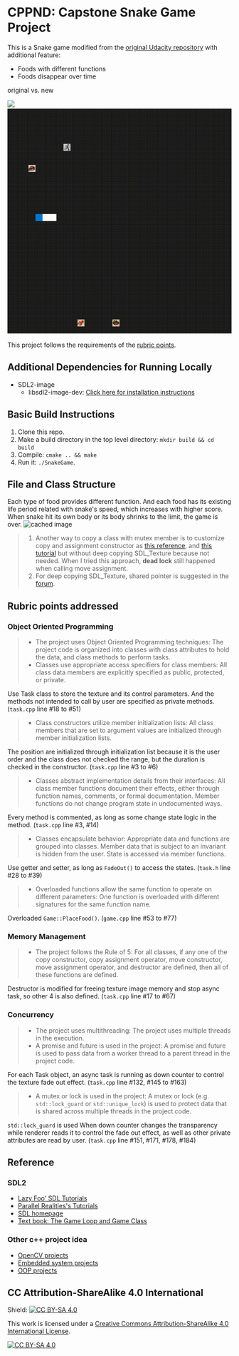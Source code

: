 # CPPND: Capstone Snake Game Project
This is a Snake game modified from the [original Udacity repository](https://github.com/udacity/CppND-Capstone-Snake-Game) with additional feature:
* Foods with different functions
* Foods disappear over time

original vs. new

<img src="snake_game.gif"/>
<img src="snake_game-2022-03-16.gif"/>

This project follows the requirements of the [rubric points](https://review.udacity.com/#!/rubrics/2533/view).
## Additional Dependencies for Running Locally
* SDL2-image
  * libsdl2-image-dev: [Click here for installation instructions](https://lazyfoo.net/tutorials/SDL/06_extension_libraries_and_loading_other_image_formats/index.php)
## Basic Build Instructions
1. Clone this repo.
2. Make a build directory in the top level directory: `mkdir build && cd build`
3. Compile: `cmake .. && make`
4. Run it: `./SnakeGame`.
## File and Class Structure
Each type of food provides different function. And each food has its existing life period related with snake's speed, which increases with higher score. When snake hit its own body or its body shrinks to the limit, the game is over.
![cached image](http://www.plantuml.com/plantuml/proxy?src=https://raw.githubusercontent.com/kaorusha/CppND-Capstone-Snake-Game/FadeOutTexture/uml/class_diagram.puml)

> 1. Another way to copy a class with mutex member is to customize copy and assignment constructor as [this reference](https://stackoverflow.com/questions/49500419/how-to-use-a-mutex-as-a-member-variable-without-copy-constructor-of-simple-enc), and [this tutorial](https://chenlen.com/tag/thread-safe-copy-constructor/) but without deep copying SDL_Texture because not needed. When I tried this approach, **dead lock** still happened when calling move assignment.
> 2. For deep copying SDL_Texture, shared pointer is suggested in the [forum](http://forums.libsdl.org/viewtopic.php?p=42950).

## Rubric points addressed
### Object Oriented Programming
> * The project uses Object Oriented Programming techniques: The project code is organized into classes with class attributes to hold the data, and class methods to perform tasks.
> * Classes use appropriate access specifiers for class members: All class data members are explicitly specified as public, protected, or private.

Use Task class to store the texture and its control parameters. And the methods not intended to call by user are specified as private methods. (`task.cpp` line #18 to #51)  
> * Class constructors utilize member initialization lists: All class members that are set to argument values are initialized through member initialization lists.

The position are initialized through initialization list because it is the user order and the class does not checked the range, but the duration is checked in the constructor. (`task.cpp` line #3 to #6)

> * Classes abstract implementation details from their interfaces: All class member functions document their effects, either through function names, comments, or formal documentation. Member functions do not change program state in undocumented ways.

Every method is commented, as long as some change state logic in the method. (`task.cpp` line #3, #14)

> * Classes encapsulate behavior: Appropriate data and functions are grouped into classes. Member data that is subject to an invariant is hidden from the user. State is accessed via member functions.

Use getter and setter, as long as `FadeOut()` to access the states. (`task.h` line #28 to #39)

> * Overloaded functions allow the same function to operate on different parameters: One function is overloaded with different signatures for the same function name.

Overloaded `Game::PlaceFood()`. (`game.cpp` line #53 to #77)
### Memory Management
> * The project follows the Rule of 5: For all classes, if any one of the copy constructor, copy assignment operator, move constructor, move assignment operator, and destructor are defined, then all of these functions are defined.

Destructor is modified for freeing texture image memory and stop async task, so other 4 is also defined. (`task.cpp` line #17 to #67)
### Concurrency
> * The project uses multithreading: The project uses multiple threads in the execution.
> * A promise and future is used in the project: A promise and future is used to pass data from a worker thread to a parent thread in the project code.

For each Task object, an async task is running as down counter to control the texture fade out effect. (`task.cpp` line #132, #145 to #163)

> * A mutex or lock is used in the project: A mutex or lock (e.g. `std::lock_guard` or `std::unique_lock`) is used to protect data that is shared across multiple threads in the project code.

`std::lock_guard` is used When down counter changes the transparency while renderer reads it to control the fade out effect, as well as other private attributes are read by user. (`task.cpp` line #151, #171, #178, #184)
## Reference
### SDL2
* [Lazy Foo' SDL Tutorials](https://lazyfoo.net/tutorials/SDL/index.php)
* [Parallel Realities's Tutorials](https://www.parallelrealities.co.uk/tutorials/#shooter)
* [SDL homepage](https://www.libsdl.org/)
* [Text book: The Game Loop and Game Class](https://www.informit.com/articles/article.aspx?p=2928180&seqNum=4)
### Other c++ project idea
* [OpenCV projects](https://learnopencv.com/deep-learning-based-object-detection-using-yolov3-with-opencv-python-c)
* [Embedded system projects](https://1000projects.org/projects/embeddedsystemprojects)
* [OOP projects](https://www.codewithc.com/tag/cpp-mini-projects/)

## CC Attribution-ShareAlike 4.0 International


Shield: [![CC BY-SA 4.0][cc-by-sa-shield]][cc-by-sa]

This work is licensed under a
[Creative Commons Attribution-ShareAlike 4.0 International License][cc-by-sa].

[![CC BY-SA 4.0][cc-by-sa-image]][cc-by-sa]

[cc-by-sa]: http://creativecommons.org/licenses/by-sa/4.0/
[cc-by-sa-image]: https://licensebuttons.net/l/by-sa/4.0/88x31.png
[cc-by-sa-shield]: https://img.shields.io/badge/License-CC%20BY--SA%204.0-lightgrey.svg
